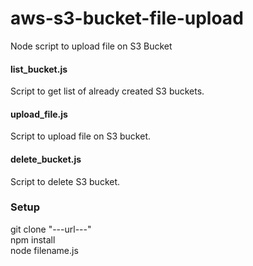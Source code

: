 # aws-s3-bucket-file-upload
Node script to upload file on S3 Bucket

#### list_bucket.js
Script to get list of already created S3 buckets.

#### upload_file.js
Script to upload file on S3 bucket.

#### delete_bucket.js
Script to delete S3 bucket.

### Setup
git clone "---url---"\
npm install\
node filename.js
